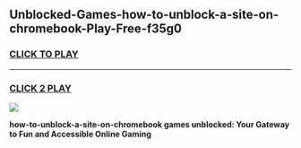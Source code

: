 
## Unblocked-Games-how-to-unblock-a-site-on-chromebook-Play-Free-f35g0
<h3>
<a href="https://premium76.site?title=how-to-unblock-a-site-on-chromebook&ref=18A1">CLICK TO PLAY</a></h3>
<hr>

<h3>
<a href="https://premium76.site?title=how-to-unblock-a-site-on-chromebook&ref=18A1">CLICK 2 PLAY</a>
  
</h3>

<a href="https://premium76.site?title=how-to-unblock-a-site-on-chromebook&ref=18A1"><img src="https://clearcache.store/games.png"></a>


**how-to-unblock-a-site-on-chromebook games unblocked: Your Gateway to Fun and Accessible Online Gaming**
